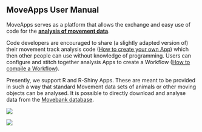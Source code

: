 ## MoveApps User Manual

MoveApps serves as a platform that allows the exchange and easy use of code for the  [**analysis of movement data**](https://www.moveapps.org/imprint#Scope).

Code developers are encouraged to share (a slightly adapted version of) their movement track analysis code ([How to create your own App](create_app.md)) which then other people can use without knowledge of programming. Users can configure and stitch together analysis Apps to create a Workflow ([How to compile a Workflow](create_workflow.md)).

Presently, we support R and R-Shiny Apps. These are meant to be provided in such a way that standard Movement data sets of animals or other moving objects can be analysed. It is possible to directly download and analyse data from the [Movebank database](http://www.movebank.org).

![](../files/Workflow_example.png)

![](../files/MigMapper_5OutputGeeseRaster.png)
